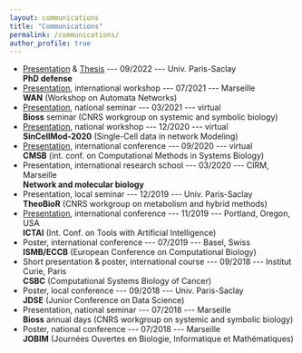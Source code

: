 ```yaml
---
layout: communications
title: "Communications"
permalink: /communications/
author_profile: true
---
```


* [Presentation](../files/2022-09_soutenance.pdf) & [Thesis](../files/manuscrit.pdf) --- 09/2022 --- Univ. Paris-Saclay  
**<important>PhD defense</important>**
* [Presentation](../files/2021-07_WAN.pdf), <emphasis>international workshop</emphasis> --- 07/2021 --- Marseille  
**<important>WAN</important>** <informative>(Workshop on Automata Networks)</informative>
* [Presentation](../files/2021-03_Bioss.pdf), <emphasis>national seminar</emphasis> --- 03/2021 --- virtual  
**<important>Bioss</important>** <informative>seminar (CNRS workgroup on systemic and symbolic biology)</informative>
* [Presentation](../files/2020-12_SinCellMod.pdf), <emphasis>national workshop</emphasis> --- 12/2020 --- virtual  
**<important>SinCellMod-2020</important>** <informative>(Single-Cell data in network Modeling)</informative>
* [Presentation](../files/CMSB2020.pdf), <emphasis>international conference</emphasis> --- 09/2020 --- virtual  
**<important>CMSB</important>** <informative>(int. conf. on Computational Methods in Systems Biology)</informative>
* Presentation, <emphasis>international research school</emphasis> --- 03/2020 --- CIRM, Marseille  
**<important>Network and molecular biology</important>**
* Presentation, <emphasis>local seminar</emphasis> --- 12/2019 --- Univ. Paris-Saclay  
**<important>TheoBioR</important>** <informative>(CNRS workgroup on metabolism and hybrid methods)</informative>
* [Presentation](../files/2019-11_ICTAI.pdf), <emphasis>international conference</emphasis> --- 11/2019 --- Portland, Oregon, USA  
**<important>ICTAI</important>** <informative>(Int. Conf. on Tools with Artificial Intelligence)</informative>
* Poster, <emphasis>international conference</emphasis> --- 07/2019 --- Basel, Swiss  
**<important>ISMB/ECCB</important>** <informative>(European Conference on Computational Biology)</informative>
* Short presentation & poster, <emphasis>international course</emphasis> --- 09/2018 --- Institut Curie, Paris  
**<important>CSBC</important>** <informative>(Computational Systems Biology of Cancer)</informative>
* Poster, <emphasis>local conference</emphasis> --- 09/2018 --- Univ. Paris-Saclay  
**<important>JDSE</important>** <informative>(Junior Conference on Data Science)</informative>
* Presentation, <emphasis>national seminar</emphasis> --- 07/2018 --- Marseille  
**<important>Bioss</important>** <informative>annual days (CNRS workgroup on systemic and symbolic biology)</informative>
* Poster, <emphasis>national conference</emphasis> --- 07/2018 --- Marseille  
**<important>JOBIM</important>** <informative>(Journées Ouvertes en Biologie, Informatique et Mathématiques)</informative>
